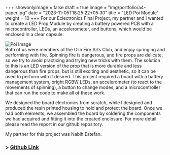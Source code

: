 +++
showonlyimage = false
draft = true
image = "img/portfolio/a4-paper.jpg"
date = "2023-11-05T18:25:22+05:30"
title = "LED Poi Module"
weight = 10
+++
For our Eclectronics Final Project, my partner and I wanted to create a LED Prop Module by creating a battery powered PCB with a microcontroller, LEDs, an accelerometer, and buttons, which would be enclosed in a clear capsule.
<!--more-->

![Poi Image][1]  
Both of us were members of the Olin Fire Arts Club, and enjoy springing and performing with fire. Spinning fire is dangerous, and fire props are delicate, so we try to avoid practicing and trying new tricks with them. The solution to this is an LED version of the prop that is more durable and less dangerous than fire props, but is still exciting and aesthetic, so it can be used to perform with if desired. This project required a board with a battery management system, bright RGBW LEDs, an accelerometer (to react to the movements of spinning), a button to change modes, and a microcontroller that can run the code to make all of these work.

We designed the board electronics from scratch, while I designed and produced the resin printed housing to hold and protect the board. Once we had both elements, we assembled the board by soldering the components we had acquired and fitting it into the created enclosure. For more detail please read the report in our github repository.

My partner for this project was Nabih Estefan.

### > [Github Link](https://github.com/nabihestefan/LEDPropModule)

[1]: /img/rocky.jpg